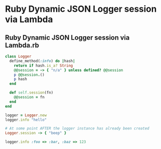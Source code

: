 # Ruby Dynamic JSON Logger session via Lambda

## Ruby Dynamic JSON Logger session via Lambda.rb

```ruby
class Logger
  define_method(:info) do |hash|
    return if hash.is_a? String
    @@session = -> { "n/a" } unless defined? @@session
    p @@session.()
    p hash
  end

  def self.session(fn)
    @@session = fn
  end
end

logger = Logger.new
logger.info "hello"

# At some point AFTER the logger instance has already been created
Logger.session -> { "beep" }

logger.info :foo => :bar, :baz => 123
```

